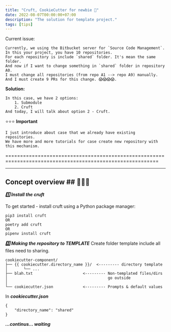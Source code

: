 ```yaml
---
title: "Cruft, CookieCutter for newbie 🌟"
date: 2022-08-07T00:00:00+07:00
description: "The solution for template project."
tags: [tips]
---
```

Current issue:

    Currently, we using the Bitbucket server for `Source Code Management`.
    In this your project, you have 10 repositories.
    For each repository is include `shared` folder. It's mean the same folder.
    And now if I want to change something in `shared` folder in repository A0.
    I must change all repositories (from repo A1 --> repo A9) manually. 
    And I must create 9 PRs for this change. 😱😱😱😱.

**Solution:**

    In this case, we have 2 options:
        1. Submodule
        2. Cruft
    And today, I will talk about option 2 - Cruft.

⭐⭐⭐ **Important**

    I just introduce about case that we already have existing repositories.
    We have more and more tutorials for case create new repository with this mechanism.

==========================================================================================================

************************************************************************************************

## Concept overview ## 🍌🍌🍌

***1️⃣ Install the cruft***

To get started - install cruft using a Python package manager:

    pip3 install cruft
    OR
    poetry add cruft
    OR
    pipenv install cruft

***2️⃣ Making the repository to TEMPLATE***
Create folder template include all files need to sharing.

    cookiecutter-component/
    ├── {{ cookiecutter.directory_name }}/  <--------- directory template
    │       └── ...
    ├── blah.txt                      <--------- Non-templated files/dirs
    │                                            go outside
    │
    └── cookiecutter.json             <--------- Prompts & default values

In ***cookiecutter.json***

    {
        "directory_name": "shared"
    }

***...continus... waiting***
